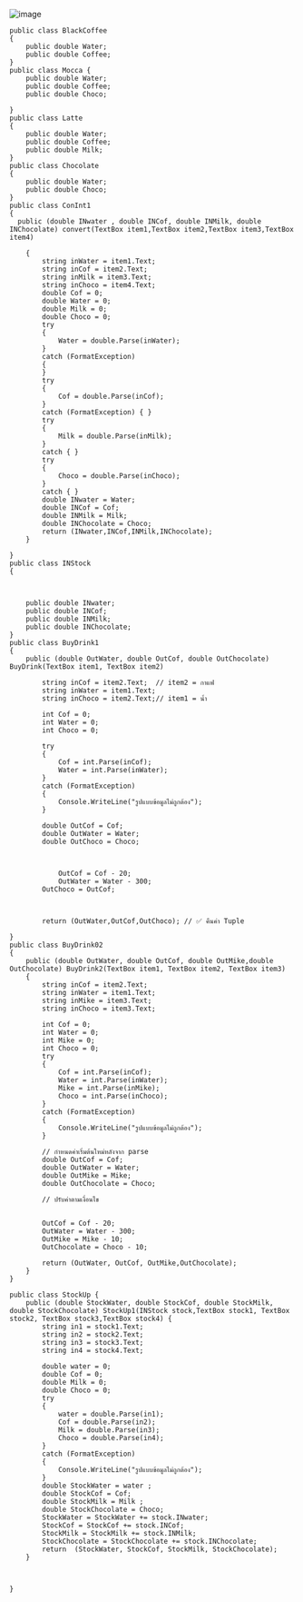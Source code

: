 ![image](https://github.com/user-attachments/assets/fa1b0be2-907f-4c65-bc7a-5c7a1cf2fdb5)


    public class BlackCoffee
    {
        public double Water;
        public double Coffee;
    }
    public class Mocca {
        public double Water;
        public double Coffee;
        public double Choco;
    
    }
    public class Latte
    {
        public double Water;
        public double Coffee;
        public double Milk;
    }
    public class Chocolate
    {
        public double Water;
        public double Choco;
    }
    public class ConInt1
    {
      public (double INwater , double INCof, double INMilk, double INChocolate) convert(TextBox item1,TextBox item2,TextBox item3,TextBox item4)

        {
            string inWater = item1.Text;
            string inCof = item2.Text;
            string inMilk = item3.Text;
            string inChoco = item4.Text;
            double Cof = 0;
            double Water = 0;
            double Milk = 0;
            double Choco = 0;
            try
            {
                Water = double.Parse(inWater);
            }
            catch (FormatException)
            {
            }
            try
            {
                Cof = double.Parse(inCof);
            }
            catch (FormatException) { }
            try
            {
                Milk = double.Parse(inMilk);
            }
            catch { }
            try
            {
                Choco = double.Parse(inChoco);
            }
            catch { }
            double INwater = Water;
            double INCof = Cof;
            double INMilk = Milk;
            double INChocolate = Choco;
            return (INwater,INCof,INMilk,INChocolate);
        }

    }
    public class INStock
    {



        public double INwater;
        public double INCof;
        public double INMilk;
        public double INChocolate;
    }
    public class BuyDrink1
    {
        public (double OutWater, double OutCof, double OutChocolate) BuyDrink(TextBox item1, TextBox item2)

            string inCof = item2.Text;  // item2 = กาแฟ
            string inWater = item1.Text;
            string inChoco = item2.Text;// item1 = น้ำ

            int Cof = 0;
            int Water = 0;
            int Choco = 0;

            try
            {
                Cof = int.Parse(inCof);
                Water = int.Parse(inWater);
            }
            catch (FormatException)
            {
                Console.WriteLine("รูปแบบข้อมูลไม่ถูกต้อง");
            }

            double OutCof = Cof;
            double OutWater = Water;
            double OutChoco = Choco;


           
                OutCof = Cof - 20;
                OutWater = Water - 300;
            OutChoco = OutCof;
           
            

            return (OutWater,OutCof,OutChoco); // ✅ คืนค่า Tuple

    }
    public class BuyDrink02
    {
        public (double OutWater, double OutCof, double OutMike,double OutChocolate) BuyDrink2(TextBox item1, TextBox item2, TextBox item3)
        {
            string inCof = item2.Text;
            string inWater = item1.Text;
            string inMike = item3.Text;
            string inChoco = item3.Text;

            int Cof = 0;
            int Water = 0;
            int Mike = 0;
            int Choco = 0;
            try
            {
                Cof = int.Parse(inCof);
                Water = int.Parse(inWater);
                Mike = int.Parse(inMike);
                Choco = int.Parse(inChoco);
            }
            catch (FormatException)
            {
                Console.WriteLine("รูปแบบข้อมูลไม่ถูกต้อง");
            }

            // กำหนดค่าเริ่มต้นใหม่หลังจาก parse
            double OutCof = Cof;
            double OutWater = Water;
            double OutMike = Mike;
            double OutChocolate = Choco;

            // ปรับค่าตามเงื่อนไข


            OutCof = Cof - 20;
            OutWater = Water - 300;
            OutMike = Mike - 10;
            OutChocolate = Choco - 10;

            return (OutWater, OutCof, OutMike,OutChocolate);
        }
    }

    public class StockUp {
        public (double StockWater, double StockCof, double StockMilk, double StockChocolate) StockUp1(INStock stock,TextBox stock1, TextBox stock2, TextBox stock3,TextBox stock4) {
            string in1 = stock1.Text;
            string in2 = stock2.Text;
            string in3 = stock3.Text;
            string in4 = stock4.Text;

            double water = 0;
            double Cof = 0;
            double Milk = 0;
            double Choco = 0;
            try
            {
                water = double.Parse(in1);
                Cof = double.Parse(in2);
                Milk = double.Parse(in3);
                Choco = double.Parse(in4);
            }
            catch (FormatException)
            {
                Console.WriteLine("รูปแบบข้อมูลไม่ถูกต้อง");
            }
            double StockWater = water ;
            double StockCof = Cof;
            double StockMilk = Milk ;
            double StockChocolate = Choco;
            StockWater = StockWater += stock.INwater;
            StockCof = StockCof += stock.INCof;
            StockMilk = StockMilk += stock.INMilk;
            StockChocolate = StockChocolate += stock.INChocolate;
            return  (StockWater, StockCof, StockMilk, StockChocolate);
        }
    
    
    
    }







